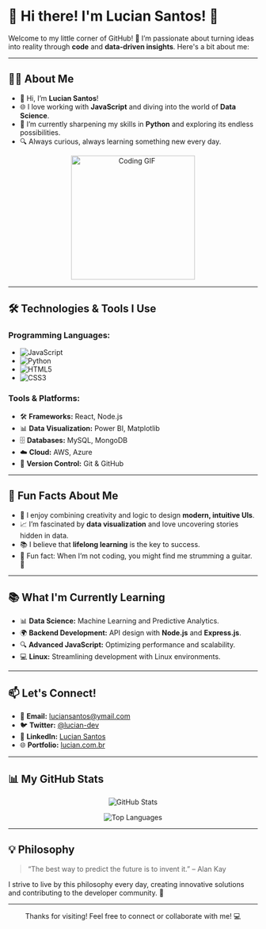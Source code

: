 # 🌟 Hi there! I'm Lucian Santos! 👋

Welcome to my little corner of GitHub! 🚀 I’m passionate about turning ideas into reality through **code** and **data-driven insights**. Here's a bit about me:

---

## 👨‍💻 About Me

- 👋 Hi, I’m **Lucian Santos**!
- 🌐 I love working with **JavaScript** and diving into the world of **Data Science**.
- 🌱 I’m currently sharpening my skills in **Python** and exploring its endless possibilities.
- 🔍 Always curious, always learning something new every day.

<p align="center">
  <img src="https://media2.giphy.com/media/v1.Y2lkPTc5MGI3NjExbndhbzIybG9zdml3YmZsZ3o2NW5jczkzcG9oYmh4eGJiY20zeGZ0MCZlcD12MV9pbnRlcm5hbF9naWZfYnlfaWQmY3Q9Zw/y853jRq5TrMHVGn4nl/giphy.webp" alt="Coding GIF" width="250">
</p>

---

## 🛠️ Technologies & Tools I Use

### Programming Languages:
- ![JavaScript](https://img.shields.io/badge/JavaScript-F7DF1E?style=flat-square&logo=javascript&logoColor=black)
- ![Python](https://img.shields.io/badge/Python-3776AB?style=flat-square&logo=python&logoColor=white)
- ![HTML5](https://img.shields.io/badge/HTML5-E34F26?style=flat-square&logo=html5&logoColor=white)
- ![CSS3](https://img.shields.io/badge/CSS3-1572B6?style=flat-square&logo=css3&logoColor=white)

### Tools & Platforms:
- 🛠️ **Frameworks:** React, Node.js
- 📊 **Data Visualization:** Power BI, Matplotlib
- 🗄️ **Databases:** MySQL, MongoDB
- ☁️ **Cloud:** AWS, Azure
- 🧰 **Version Control:** Git & GitHub

---

## 🌟 Fun Facts About Me

- 🎨 I enjoy combining creativity and logic to design **modern, intuitive UIs**.
- 📈 I’m fascinated by **data visualization** and love uncovering stories hidden in data.
- 📚 I believe that **lifelong learning** is the key to success.
- 🎸 Fun fact: When I’m not coding, you might find me strumming a guitar. 🎵

---

## 📚 What I'm Currently Learning

- 📊 **Data Science:** Machine Learning and Predictive Analytics.
- 🌍 **Backend Development:** API design with **Node.js** and **Express.js**.
- 🔍 **Advanced JavaScript:** Optimizing performance and scalability.
- 💻 **Linux:** Streamlining development with Linux environments.

---

## 📫 Let's Connect!

- 📧 **Email:** [luciansantos@ymail.com](mailto:luciansantos@ymail.com)
- 🐦 **Twitter:** [@lucian-dev](https://twitter.com/l_cian)
- 💼 **LinkedIn:** [Lucian Santos](https://www.linkedin.com/in/luciansantos/)
- 🌐 **Portfolio:** [lucian.com.br](https://www.luciansantos.com.br)

---

## 📊 My GitHub Stats

<p align="center">
  <img src="https://github-readme-stats.vercel.app/api?username=lucian-sb&show_icons=true&theme=radical" alt="GitHub Stats">
</p>

<p align="center">
  <img src="https://github-readme-stats.vercel.app/api/top-langs/?username=lucian-sb&layout=compact&theme=radical" alt="Top Languages">
</p>

---

## 💡 Philosophy

> “The best way to predict the future is to invent it.” – Alan Kay

I strive to live by this philosophy every day, creating innovative solutions and contributing to the developer community. 🚀

---

<p align="center">
  Thanks for visiting! Feel free to connect or collaborate with me! 💻
</p>
